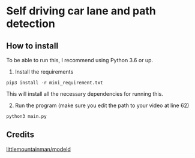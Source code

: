 Self driving car lane and path detection
=========================================

## How to install

To be able to run this, I recommend using Python 3.6 or up.

1. Install the requirements 

```
pip3 install -r mini_requirement.txt
```
This will install all the necessary dependencies for running this. 

2. Run the program (make sure you edit the path to your video at line 62)

``` 
python3 main.py 
```

## Credits

[littlemountainman/modeld]([https://github.com/commaai/openpilot/blob/master/models/supercombo.keras](https://github.com/littlemountainman/modeld))
